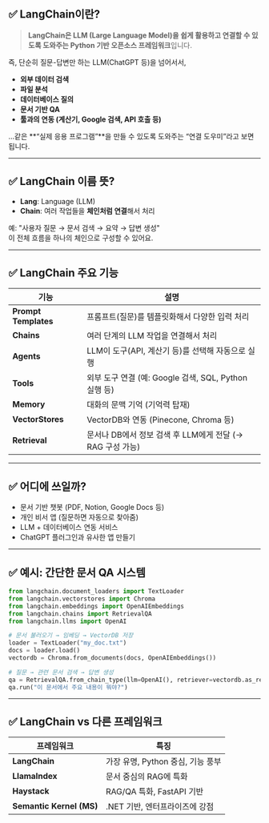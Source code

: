 ## ✅ LangChain이란?

> **LangChain은 LLM (Large Language Model)을 쉽게 활용하고 연결할 수 있도록 도와주는 Python 기반 오픈소스 프레임워크**입니다.

즉, 단순히 질문-답변만 하는 LLM(ChatGPT 등)을 넘어서서,
- **외부 데이터 검색**
- **파일 분석**
- **데이터베이스 질의**
- **문서 기반 QA**
- **툴과의 연동 (계산기, Google 검색, API 호출 등)**

…같은 **“실제 응용 프로그램”**을 만들 수 있도록 도와주는 “연결 도우미”라고 보면 됩니다.

---

## ✅ LangChain 이름 뜻?

- **Lang**: Language (LLM)
- **Chain**: 여러 작업들을 **체인처럼 연결**해서 처리

예: "사용자 질문 → 문서 검색 → 요약 → 답변 생성"  
이 전체 흐름을 하나의 체인으로 구성할 수 있어요.

---

## ✅ LangChain 주요 기능

| 기능 | 설명 |
|------|------|
| **Prompt Templates** | 프롬프트(질문)를 템플릿화해서 다양한 입력 처리 |
| **Chains** | 여러 단계의 LLM 작업을 연결해서 처리 |
| **Agents** | LLM이 도구(API, 계산기 등)를 선택해 자동으로 실행 |
| **Tools** | 외부 도구 연결 (예: Google 검색, SQL, Python 실행 등) |
| **Memory** | 대화의 문맥 기억 (기억력 탑재) |
| **VectorStores** | VectorDB와 연동 (Pinecone, Chroma 등) |
| **Retrieval** | 문서나 DB에서 정보 검색 후 LLM에게 전달 (→ RAG 구성 가능) |

---

## ✅ 어디에 쓰일까?

- 문서 기반 챗봇 (PDF, Notion, Google Docs 등)
- 개인 비서 앱 (질문하면 자동으로 찾아줌)
- LLM + 데이터베이스 연동 서비스
- ChatGPT 플러그인과 유사한 앱 만들기

---

## ✅ 예시: 간단한 문서 QA 시스템

```python
from langchain.document_loaders import TextLoader
from langchain.vectorstores import Chroma
from langchain.embeddings import OpenAIEmbeddings
from langchain.chains import RetrievalQA
from langchain.llms import OpenAI

# 문서 불러오기 → 임베딩 → VectorDB 저장
loader = TextLoader("my_doc.txt")
docs = loader.load()
vectordb = Chroma.from_documents(docs, OpenAIEmbeddings())

# 질문 → 관련 문서 검색 → 답변 생성
qa = RetrievalQA.from_chain_type(llm=OpenAI(), retriever=vectordb.as_retriever())
qa.run("이 문서에서 주요 내용이 뭐야?")
```

---

## ✅ LangChain vs 다른 프레임워크

| 프레임워크 | 특징 |
|------------|------|
| **LangChain** | 가장 유명, Python 중심, 기능 풍부 |
| **LlamaIndex** | 문서 중심의 RAG에 특화 |
| **Haystack** | RAG/QA 특화, FastAPI 기반 |
| **Semantic Kernel (MS)** | .NET 기반, 엔터프라이즈에 강점 
